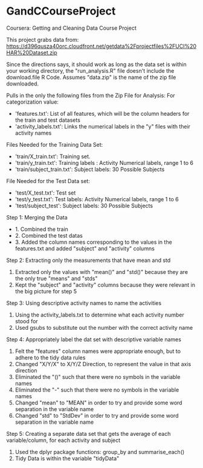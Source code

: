 GandCCourseProject
==================

Coursera: Getting and Cleaning Data Course Project

This project grabs data from: https://d396qusza40orc.cloudfront.net/getdata%2Fprojectfiles%2FUCI%20HAR%20Dataset.zip

Since the directions says, it should work as long as the data set is within your working directory, the "run_analysis.R" file doesn't include the download.file R Code. 
Assumes "data.zip" is the name of the zip file downloaded.

Pulls in the only the following files from the Zip File for Analysis:
For categorization value:
- 'features.txt': List of all features, which will be the column headers for the train and test datasets
- 'activity_labels.txt': Links the numerical labels in the "y" files with their activity names


Files Needed for the Training Data Set:
- 'train/X_train.txt': Training set.
- 'train/y_train.txt': Training labels : Activity Numerical labels, range 1 to 6
- 'train/subject_train.txt': Subject labels: 30 Possible Subjects

File Needed for the Test Data set:
- 'test/X_test.txt': Test set
- 'test/y_test.txt': Test labels: Activity Numerical labels, range 1 to 6
- 'test/subject_test': Subject labels: 30 Possible Subjects


Step 1: Merging the Data
<ul/>
<li/> 1. Combined the train  </li>
<li/> 2. Combined the test datas </li>
<li/> 3. Added the column names corresponding to the values in the features.txt and added "subject" and "activity" columns </li>
</ul>

Step 2: Extracting only the measurements that have mean and std
1. Extracted only the values with "mean()" and "std()" because they are the only true "means" and "stds"
2. Kept the "subject" and "activity" columns because they were relevant in the big picture for step 5

Step 3: Using descriptive activity names to name the activities
1. Using the activity_labels.txt to determine what each activity number stood for
2. Used gsubs to substitute out the number with the correct activity name

Step 4: Appropriately label the dat set with descriptive variable names
1. Felt the "features" column names were appropriate enough, but to adhere to the tidy data rules
2. Changed "X/Y/X" to X/Y/Z Direction, to represent the value in that axis direction
3. Eliminated the "()" such that there were no symbols in the variable names
4. Eliminated the "-" such that there were no symbols in the variable names
5. Changed "mean" to "MEAN" in order to try and provide some word separation in the variable name
6. Changed "std" to "StdDev" in order to try and provide some word separation in the variable name

Step 5: Creating a separate data set that gets the average of each variable/column, for each activity and subject
1. Used the dplyr package functions: group_by and summarise_each()
2. Tidy Data is within the variable "tidyData"





